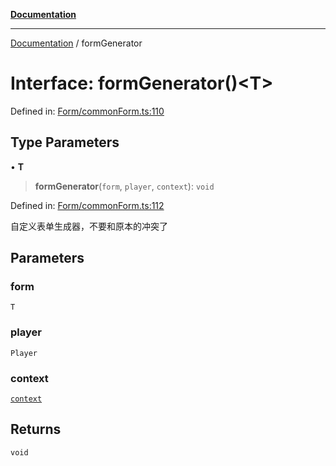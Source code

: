 [**Documentation**](../README.md)

***

[Documentation](../globals.md) / formGenerator

# Interface: formGenerator()\<T\>

Defined in: [Form/commonForm.ts:110](https://github.com/XiaoYangx666/SAPI-Pro/blob/f4b3a55bd14c42fce5d687eca57d1987c433a912/src/SAPI-Pro/Form/commonForm.ts#L110)

## Type Parameters

• **T**

> **formGenerator**(`form`, `player`, `context`): `void`

Defined in: [Form/commonForm.ts:112](https://github.com/XiaoYangx666/SAPI-Pro/blob/f4b3a55bd14c42fce5d687eca57d1987c433a912/src/SAPI-Pro/Form/commonForm.ts#L112)

自定义表单生成器，不要和原本的冲突了

## Parameters

### form

`T`

### player

`Player`

### context

[`context`](context.md)

## Returns

`void`
